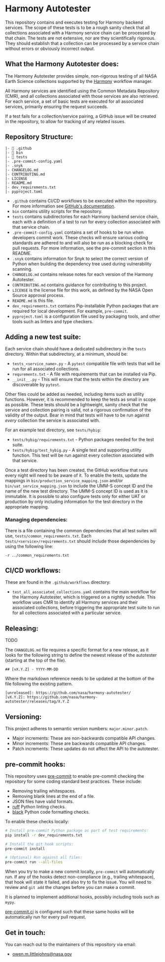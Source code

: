 # Harmony Autotester

This repository contains and executes testing for Harmony backend services. The
scope of these tests is to be a rough sanity check that all collections
associated with a Harmony service chain can be processed by that chain. The
tests are not extensive, nor are they scientifically rigorous. They should
establish that a collection can be processed by a service chain without errors
or obviously incorrect output.

## What the Harmony Autotester does:

The Harmony Autotester provides simple, non-rigorous testing of all NASA
Earth Science collections supported by the [Harmony](https://harmony.earthdata.nasa.gov)
workflow manager.

All Harmony services are identified using the Common Metadata Repository (CMR),
and all collections associated with those services are also retrieved. For each
service, a set of basic tests are executed for all associated services,
primarily ensuring the request succeeds.

If a test fails for a collection/service pairing, a GitHub issue will be created
in the repository, to allow for tracking of any related issues.

## Repository Structure:

```
|- 📂 .github
|- 📂 bin
|- 📂 tests
|- .pre-commit-config.yaml
|- .snyk
|- CHANGELOG.md
|- CONTRIBUTING.md
|- LICENSE
|- README.md
|- dev_requirements.txt
|- pyproject.toml
```

* `.github` contains CI/CD workflows to be executed within the repository. For
  more information see [GitHub's documentation](https://github.com/features/actions).
* `bin` contains utility scripts for the repository.
* `tests` contains subdirectories for each Harmony backend service chain, each
  with a definition of a test to run for every collection associated with that
  service chain.
* `.pre-commit-config.yaml` contains a set of hooks to be run when developers
  commit work. These checks will ensure various coding standards are adhered to
  and will also be run as a blocking check for pull requests. For more
  information, see the pre-commit section in this README.
* `.snyk` contains information for Snyk to select the correct version of Python
  when building the dependency tree used during vulnerability scanning.
* `CHANGELOG.md` contains release notes for each version of the Harmony
  Autotester.
* `CONTRIBUTING.md` contains guidance for contributing to this project.
* `LICENSE` is the license file for this work, as defined by the NASA Open
  Source approval process.
* `README.md` is this file.
* `dev_requirements.txt` contains Pip-installable Python packages that are
  required for local development. For example, `pre-commit`.
* `pyproject.toml`  is a configuration file used by packaging tools, and other
  tools such as linters and type checkers.

## Adding a new test suite:

Each service chain should have a dedicated subdirectory in the `tests` directory.
Within that subdirectory, at a minimum, should be:

* `tests_<service_name>.py` - A `pytest` compatible file with tests that will
  be run for all associated collections.
* `requrements.txt` - A file with requirements that can be installed via Pip.
* `__init__.py` - This will ensure that the tests within the directory are
  discoverable by `pytest`.

Other files could be added as needed, including items such as utility
functions. However, it is recommended to keep the tests as small in scope
as possible. These tests should be a lightweight, sanity check that the
service and collection pairing is valid, not a rigorous confirmation of the
validity of the output. Bear in mind that tests will have to be run against
_every_ collection the service is associated with.

For an example test directory, see `tests/hybig`:

* `tests/hybig/requirements.txt` - Python packages needed for the test suite.
* `tests/hybig/test_hybig.py` - A single test and supporting utility function.
  This test will be run against every collection associated with that service.

Once a test directory has been created, the GitHub workflow that runs every
night will need to be aware of it. To enable the tests, update the mappings in
`bin/production_service_mapping.json` and/or `bin/uat_service_mapping.json` to
include the UMM-S concept ID and the name of the new test directory. The UMM-S
concept ID is used as it is immutable. It is possible to also configure tests
only for either UAT or production by only including information for the test
directory in the appropriate mapping.

### Managing dependencies:

There is a file containing the common dependencies that all test suites will
use, `tests/common_requirements.txt`. Each `tests/<service>/requirements.txt`
should include those dependencies by using the following line:

```
-r ../common_requirements.txt
```

## CI/CD workflows:

These are found in the `.github/workflows` directory:

- `test_all_associated_collections.yaml` contains the main workflow for the
  Harmony Autotester, which is triggered on a nightly schedule. This workflow
  uses CMR to identify all Harmony services and their associated collections,
  before triggering the appropriate test suite to run for all collections
  associated with a particular service.

## Releasing:

TODO

The `CHANGELOG.md` file requires a specific format for a new release, as it
looks for the following string to define the newest release of the autotester
(starting at the top of the file).

```
## [vX.Y.Z] - YYYY-MM-DD
```

Where the markdown reference needs to be updated at the bottom of the file
following the existing pattern.

```
[unreleased]: https://github.com/nasa/harmony-autotester/
[vX.Y.Z]: https://github.com/nasa/harmony-autotester/releases/tag/X.Y.Z
```

## Versioning:

This project adheres to semantic version numbers: `major.minor.patch`.

* Major increments: These are non-backwards compatible API changes.
* Minor increments: These are backwards compatible API changes.
* Patch increments: These updates do not affect the API to the autotester.

## pre-commit hooks:

This repository uses [pre-commit](https://pre-commit.com/) to enable pre-commit
checking the repository for some coding standard best practices. These include:

* Removing trailing whitespaces.
* Removing blank lines at the end of a file.
* JSON files have valid formats.
* [ruff](https://github.com/astral-sh/ruff) Python linting checks.
* [black](https://black.readthedocs.io/en/stable/index.html) Python code
  formatting checks.

To enable these checks locally:

```bash
# Install pre-commit Python package as part of test requirements:
pip install -r dev_requirements.txt

# Install the git hook scripts:
pre-commit install

# (Optional) Run against all files:
pre-commit run --all-files
```

When you try to make a new commit locally, `pre-commit` will automatically run.
If any of the hooks detect non-compliance (e.g., trailing whitespace), that
hook will state it failed, and also try to fix the issue. You will need to
review and `git add` the changes before you can make a commit.

It is planned to implement additional hooks, possibly including tools such as
`mypy`.

[pre-commit.ci](pre-commit.ci) is configured such that these same hooks will be
automatically run for every pull request.

## Get in touch:

You can reach out to the maintainers of this repository via email:

* owen.m.littlejohns@nasa.gov
